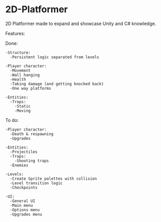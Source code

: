 # 2D-Platformer
2D Platformer made to expand and showcase Unity and C# knowledge.

Features:

  Done:
  
    -Structure:
      -Persistent logic separated from levels
      
    -Player character:
      -Movement
      -Wall hanging
      -Health
      -Taking damage (and getting knocked back)
      -One way platforms
      
    -Entities:
      -Traps:
        -Static
        -Moving
      
  To do:
  
    -Player character:
      -Death & respawning
      -Upgrades
  
    -Entities:
      -Projectiles
      -Traps:
        -Shooting traps
      -Enemies
      
    -Levels:
      -Create Sprite palettes with collision
      -Level transition logic
      -Checkpoints
      
    -UI:
      -General UI
      -Main menu
      -Options menu
      -Upgrades menu
